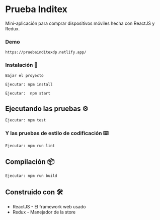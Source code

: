 # Prueba Inditex

Mini-aplicación para comprar dispositivos móviles hecha con ReactJS y Redux.

### Demo

```
https://pruebainditexdp.netlify.app/
```

### Instalación 🔧

```
Bajar el proyecto
```
```
Ejecutar: npm install
```
```
Ejecutar:  npm start
```

## Ejecutando las pruebas ⚙️

```
Ejecutar: npm test
```

### Y las pruebas de estilo de codificación ⌨️

```
Ejecutar: npm run lint
```

## Compilación 📦

```
Ejecutar: npm run build
```

## Construido con 🛠️

* ReactJS - El framework web usado
* Redux - Manejador de la store